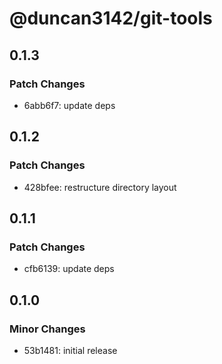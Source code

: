 # @duncan3142/git-tools

## 0.1.3

### Patch Changes

- 6abb6f7: update deps

## 0.1.2

### Patch Changes

- 428bfee: restructure directory layout

## 0.1.1

### Patch Changes

- cfb6139: update deps

## 0.1.0

### Minor Changes

- 53b1481: initial release
